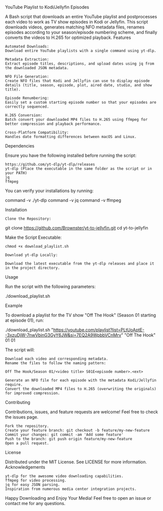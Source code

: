 YouTube Playlist to Kodi/Jellyfin Episodes

A Bash script that downloads an entire YouTube playlist and postprocesses each video to work as TV show episodes in Kodi or Jellyfin. This script downloads videos, generates matching NFO metadata files, renames episodes according to your season/episode numbering scheme, and finally converts the videos to H.265 for optimized playback.
Features

    Automated Downloads:
    Download entire YouTube playlists with a single command using yt-dlp.

    Metadata Extraction:
    Extract episode titles, descriptions, and upload dates using jq from the downloaded JSON metadata.

    NFO File Generation:
    Create NFO files that Kodi and Jellyfin can use to display episode details (title, season, episode, plot, aired date, studio, and show title).

    Episode Renumbering:
    Easily set a custom starting episode number so that your episodes are correctly sequenced.

    H.265 Conversion:
    Batch convert your downloaded MP4 files to H.265 using ffmpeg for better compression and playback performance.

    Cross-Platform Compatibility:
    Handles date formatting differences between macOS and Linux.

Dependencies

Ensure you have the following installed before running the script:

    https://github.com/yt-dlp/yt-dlp/releases
    yt-dlp (Place the executable in the same folder as the script or in your PATH)
    jq
    ffmpeg

You can verify your installations by running:

command -v ./yt-dlp
command -v jq
command -v ffmpeg

Installation

    Clone the Repository:

git clone https://github.com/Brownster/yt-to-jellyfin.git
cd yt-to-jellyfin

Make the Script Executable:

    chmod +x download_playlist.sh

    Download yt-dlp Locally:

    Download the latest executable from the yt-dlp releases and place it in the project directory.

Usage

Run the script with the following parameters:

./download_playlist.sh <YouTube Playlist URL> <TV Show Name> <Season Number> <Episode Start Number>

Example

To download a playlist for the TV show "Off The Hook" (Season 01 starting at episode 01), run:

./download_playlist.sh "https://youtube.com/playlist?list=PLtUoAptE--3xzuDjW-7nwVbinG3GyY6JW&si=7EQ2A9WpbbVCnMrv" "Off The Hook" 01 01

The script will:

    Download each video and corresponding metadata.
    Rename the files to follow the naming pattern:

    Off The Hook/Season 01/<video title> S01E<episode number>.<ext>

    Generate an NFO file for each episode with the metadata Kodi/Jellyfin require.
    Convert the downloaded MP4 files to H.265 (overwriting the originals) for improved compression.


Contributing

Contributions, issues, and feature requests are welcome! Feel free to check the issues page.

    Fork the repository.
    Create your feature branch: git checkout -b feature/my-new-feature
    Commit your changes: git commit -am 'Add some feature'
    Push to the branch: git push origin feature/my-new-feature
    Open a pull request.

License

Distributed under the MIT License. See LICENSE for more information.
Acknowledgements

    yt-dlp for the awesome video downloading capabilities.
    ffmpeg for video processing.
    jq for easy JSON parsing.
    Inspiration from numerous media center integration projects.

Happy Downloading and Enjoy Your Media!
Feel free to open an issue or contact me for any questions.
